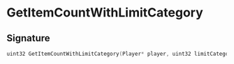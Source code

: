 # GetItemCountWithLimitCategory

## Signature

```cpp
uint32 GetItemCountWithLimitCategory(Player* player, uint32 limitCategory, Item* skipItem)
```
